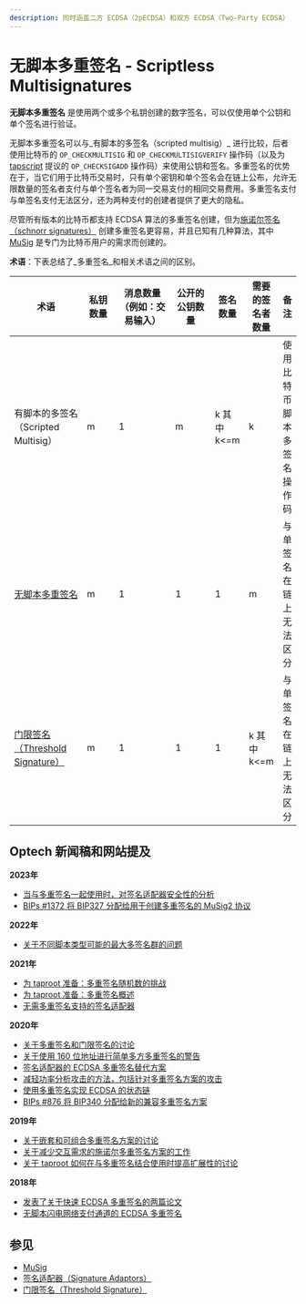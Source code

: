 ```yaml
---
description: 同时涵盖二方 ECDSA（2pECDSA）和双方 ECDSA（Two-Party ECDSA）
---
```


# 无脚本多重签名 - Scriptless Multisignatures

**无脚本多重签名** 是使用两个或多个私钥创建的数字签名，可以仅使用单个公钥和单个签名进行验证。

无脚本多重签名可以与_有脚本的多签名（scripted multisig）_ 进行比较，后者使用比特币的 `OP_CHECKMULTISIG` 和 `OP_CHECKMULTISIGVERIFY` 操作码（以及为 [tapscript](https://bitcoinops.org/en/topics/tapscript/) 提议的 `OP_CHECKSIGADD` 操作码）来使用公钥和签名。多重签名的优势在于，当它们用于比特币交易时，只有单个密钥和单个签名会在链上公布，允许无限数量的签名者支付与单个签名者为同一交易支付的相同交易费用。多重签名支付与单签名支付无法区分，还为两种支付的创建者提供了更大的隐私。

尽管所有版本的比特币都支持 ECDSA 算法的多重签名创建，但为[施诺尔签名（schnorr signatures）](https://bitcoinops.org/en/topics/schnorr-signatures/) 创建多重签名更容易，并且已知有几种算法，其中 [MuSig](https://bitcoinops.org/en/topics/musig/) 是专门为比特币用户的需求而创建的。

**术语**：下表总结了_多重签名_和相关术语之间的区别。

<table><thead><tr><th width="161">术语</th><th width="98">私钥数量</th><th width="210">消息数量（例如：交易输入）</th><th width="146">公开的公钥数量</th><th>签名数量</th><th>需要的签名者数量</th><th>备注</th></tr></thead><tbody><tr><td>有脚本的多签名（Scripted Multisig）</td><td>m</td><td>1</td><td>m</td><td>k 其中 k&#x3C;=m</td><td>k</td><td>使用比特币脚本多签名操作码</td></tr><tr><td><a href="https://bitcoinops.org/en/topics/multisignature/">无脚本多重签名</a></td><td>m</td><td>1</td><td>1</td><td>1</td><td>m</td><td>与单签名在链上无法区分</td></tr><tr><td><a href="https://bitcoinops.org/en/topics/threshold-signature/">门限签名（Threshold Signature）</a></td><td>m</td><td>1</td><td>1</td><td>1</td><td>k 其中 k&#x3C;=m</td><td>与单签名在链上无法区分</td></tr></tbody></table>

## Optech 新闻稿和网站提及

**2023年**

* [当与多重签名一起使用时，对签名适配器安全性的分析](https://bitcoinops.org/en/newsletters/2023/05/03/#analysis-of-signature-adaptor-security)
* [BIPs #1372 将 BIP327 分配给用于创建多重签名的 MuSig2 协议](https://bitcoinops.org/en/newsletters/2023/04/12/#bips-1372)

**2022年**

* [关于不同脚本类型可能的最大多签名群的问题](https://bitcoinops.org/en/newsletters/2022/06/29/#what-is-the-largest-multisig-quorum-currently-possible)

**2021年**

* [为 taproot 准备：多重签名随机数的挑战](https://bitcoinops.org/en/newsletters/2021/08/11/#preparing-for-taproot-8-multisignature-nonces)
* [为 taproot 准备：多重签名概述](https://bitcoinops.org/en/newsletters/2021/08/04/#preparing-for-taproot-7-multisignatures)
* [无需多重签名支持的签名适配器](https://bitcoinops.org/en/newsletters/2021/04/28/#support-for-ecdsa-signature-adaptors-added-to-libsecp256k1-zkp)

**2020年**

* [关于多重签名和门限签名的讨论](https://bitcoinops.org/en/newsletters/2020/07/01/#schnorr-signatures-and-multisignatures)
* [关于使用 160 位地址进行简单多方多重签名的警告](https://bitcoinops.org/en/newsletters/2020/06/24/#reminder-about-collision-attack-risks-on-two-party-ecdsa)
* [签名适配器的 ECDSA 多重签名替代方案](https://bitcoinops.org/en/newsletters/2020/04/08/#work-on-ptlcs-for-ln-using-simplified-ecdsa-adaptor-signatures)
* [减轻功率分析攻击的方法，包括针对多重签名方案的攻击](https://bitcoinops.org/en/newsletters/2020/04/01/#mitigating-differential-power-analysis-in-schnorr-signatures)
* [使用多重签名实现 ECDSA 的状态链](https://bitcoinops.org/en/newsletters/2020/04/01/#implementing-statechains-without-schnorr-or-eltoo)
* [BIPs #876 将 BIP340 分配给新的兼容多重签名方案](https://bitcoinops.org/en/newsletters/2020/01/29/#bip340)

**2019年**

* [关于嵌套和可组合多重签名方案的讨论](https://bitcoinops.org/en/newsletters/2019/12/04/#continued-schnorr-taproot-discussion)
* [关于减少交互需求的施诺尔多重签名方案的工作](https://bitcoinops.org/en/newsletters/2019/11/27/#schnorr-taproot-updates)
* [关于 taproot 如何在与多重签名结合使用时提高扩展性的讨论](https://bitcoinops.org/en/newsletters/2019/09/18/#blockchain-design-patterns-layers-and-scaling-approaches)

**2018年**

* [发表了关于快速 ECDSA 多重签名的两篇论文](https://bitcoinops.org/en/newsletters/2018/10/23/#two-papers-published-on-fast-multiparty-ecdsa)
* [无脚本闪电网络支付通道的 ECDSA 多重签名](https://bitcoinops.org/en/newsletters/2018/10/09/#multiparty-ecdsa-for-scriptless-lightning-network-payment-channels)

## 参见

* [MuSig](https://bitcoinops.org/en/topics/musig/)
* [签名适配器（Signature Adaptors）](https://bitcoinops.org/en/topics/adaptor-signatures/)
* [门限签名（Threshold Signature）](https://bitcoinops.org/en/topics/threshold-signature/)
